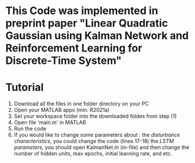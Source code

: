 # This Code was implemented in preprint paper "Linear Quadratic Gaussian using Kalman Network and Reinforcement Learning for Discrete-Time System"
# Tutorial 
1. Download all the files in one folder directory on your PC
2. Open your MATLAB apps (min. R2021a)
3. Set your workspace folder into the downloaded foldes from step (1)
4. Open file 'main.m' in MATLAB
5. Run the code
6. If you would like to change some parameters about :
the *disturbance characteristics*, you could change the code (lines 17-18)
the *LSTM parameters*, you should open KalmanNet.m (m-file) and then change the number of hidden units, max epochs, initial learning rate, and etc. 
